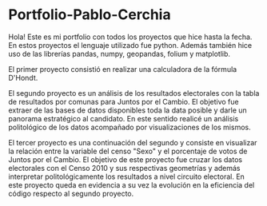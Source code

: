 # Portfolio-Pablo-Cerchia
Hola! Este es mi portfolio con todos los proyectos que hice hasta la fecha. En estos proyectos el lenguaje utilizado fue python. Además también hice uso de las librerías pandas, numpy, geopandas, folium y matplotlib. 

El primer proyecto consistió en realizar una calculadora de la fórmula D'Hondt.

El segundo proyecto es un análisis de los resultados electorales con la tabla de resultados por comunas para Juntos por el Cambio. El objetivo fue extraer de las bases de datos disponibles toda la data posible y darle un panorama estratégico al candidato. En este sentido realicé un análisis politológico de los datos acompañado por visualizaciones de los mismos. 

El tercer proyecto es una continuación del segundo y consiste en visualizar la relación entre la variable del censo "Sexo" y el porcentaje de votos de Juntos por el Cambio. El objetivo de este proyecto fue cruzar los datos electorales con el Censo 2010 y sus respectivas geometrías y además interpretar politológicamente los resultados a nivel circuito electoral. En este proyecto queda en evidencia a su vez la evolución en la eficiencia del código respecto al segundo proyecto. 



